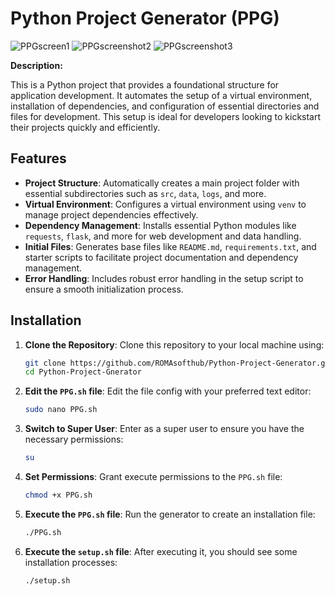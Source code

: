 # Python Project Generator (PPG)

![PPGscreen1](https://github.com/user-attachments/assets/c80f75ba-f438-4675-b90f-88ba25be3a5c)
![PPGscreenshot2](https://github.com/user-attachments/assets/a42cf887-191a-4264-83e9-2ba59d260e2f)
![PPGscreenshot3](https://github.com/user-attachments/assets/01bd24dd-1228-4622-a418-a66f38fba45f)

**Description:**

This is a Python project that provides a foundational structure for application development. It automates the setup of a virtual environment, installation of dependencies, and configuration of essential directories and files for development. This setup is ideal for developers looking to kickstart their projects quickly and efficiently.

## Features
- **Project Structure**: Automatically creates a main project folder with essential subdirectories such as `src`, `data`, `logs`, and more.
- **Virtual Environment**: Configures a virtual environment using `venv` to manage project dependencies effectively.
- **Dependency Management**: Installs essential Python modules like `requests`, `flask`, and more for web development and data handling.
- **Initial Files**: Generates base files like `README.md`, `requirements.txt`, and starter scripts to facilitate project documentation and dependency management.
- **Error Handling**: Includes robust error handling in the setup script to ensure a smooth initialization process.

## Installation

1. **Clone the Repository**: Clone this repository to your local machine using:
   ```bash
   git clone https://github.com/ROMAsofthub/Python-Project-Generator.git
   cd Python-Project-Gnerator

2. **Edit the `PPG.sh` file**: Edit the file config with your preferred text editor:
   ```bash
   sudo nano PPG.sh

3. **Switch to Super User**: Enter as a super user to ensure you have the necessary permissions:
   ```bash
   su

4. **Set Permissions**: Grant execute permissions to the `PPG.sh` file:
   ```bash
   chmod +x PPG.sh
   
5. **Execute the `PPG.sh` file**: Run the generator to create an installation file:
   ```bash
   ./PPG.sh
   
6. **Execute the `setup.sh` file**: After executing it, you should see some installation processes:
   ```bash
   ./setup.sh
